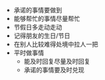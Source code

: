 - 承诺的事情要做到
- 能够帮忙的事情尽量帮忙
- 节假日多走动走动
- 记得朋友的生日/节日
- 在别人比较难得处境中拉人一把
- 平时做事情
	- 能及时回复尽量及时回复
	- 承诺的事情要及时兑现